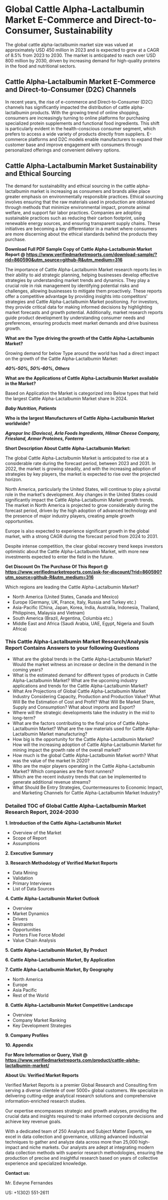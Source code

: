 <h1>Global Cattle Alpha-Lactalbumin Market E-Commerce and Direct-to-Consumer, Sustainability</h1><p class=""><p>The global cattle alpha-lactalbumin market size was valued at approximately USD 450 million in 2023 and is expected to grow at a CAGR of 8.5% from 2023 to 2030. The market is anticipated to reach over USD 800 million by 2030, driven by increasing demand for high-quality proteins in the food and nutritional sectors.</p><h2>Cattle Alpha-Lactalbumin Market E-Commerce and Direct-to-Consumer (D2C) Channels</h2><p>In recent years, the rise of e-commerce and Direct-to-Consumer (D2C) channels has significantly impacted the distribution of cattle alpha-lactalbumin products. With the growing trend of online shopping, consumers are increasingly turning to online platforms for purchasing specialized protein supplements and functional food ingredients. This shift is particularly evident in the health-conscious consumer segment, which prefers to access a wide variety of products directly from suppliers. E-commerce platforms and D2C models enable manufacturers to expand their customer base and improve engagement with consumers through personalized offerings and convenient delivery options.</p><h2>Cattle Alpha-Lactalbumin Market Sustainability and Ethical Sourcing</h2><p>The demand for sustainability and ethical sourcing in the cattle alpha-lactalbumin market is increasing as consumers and brands alike place greater emphasis on environmentally responsible practices. Ethical sourcing involves ensuring that the raw materials used in production are obtained through methods that minimize environmental impact, promote animal welfare, and support fair labor practices. Companies are adopting sustainable practices such as reducing their carbon footprint, using renewable energy sources, and ensuring transparent supply chains. These initiatives are becoming a key differentiator in a market where consumers are more discerning about the ethical standards behind the products they purchase.</p></p><p class=""><strong>Download Full PDF Sample Copy of Cattle Alpha-Lactalbumin Market Report @ <a href="https://www.verifiedmarketreports.com/download-sample/?rid=860590&utm_source=github-R&utm_medium=316" target="_blank">https://www.verifiedmarketreports.com/download-sample/?rid=860590&utm_source=github-R&utm_medium=316</a></strong></p><p>The importance of&nbsp;Cattle Alpha-Lactalbumin Market research reports lies in their ability to aid strategic planning, helping businesses develop effective strategies by understanding market trends and dynamics. They play a crucial role in risk management by identifying potential risks and challenges, allowing businesses to mitigate them proactively. These reports offer a competitive advantage by providing insights into competitors' strategies and Cattle Alpha-Lactalbumin Market positioning. For investors, they provide critical data for making informed decisions by highlighting market forecasts and growth potential. Additionally, market research reports guide product development by understanding consumer needs and preferences, ensuring products meet market demands and drive business growth.</p><p><strong>What are the&nbsp;Type driving the growth of the Cattle Alpha-Lactalbumin Market?</strong></p><p id="" class="">Growing demand for below Type around the world has had a direct impact on the growth of the Cattle Alpha-Lactalbumin Market:</p><p class=""><em><strong>40%-50%, 50%-60%, Others</strong></em></p><p class=""><strong>What are the&nbsp;Applications&nbsp;of Cattle Alpha-Lactalbumin Market available in the Market?</strong></p><p id="" class="">Based on Application the Market is categorized into Below types that held the largest Cattle Alpha-Lactalbumin Market share In 2024.</p><p class=""><em><strong>Baby Nutrition, Patients</strong></em></p><p class=""><strong>Who is the largest Manufacturers of Cattle Alpha-Lactalbumin Market worldwide?</strong></p><p><em><strong>Agropur Inc (Davisco), Arla Foods Ingredients, Hilmar Cheese Company, Friesland, Armor Proteines, Fonterra</strong></em></p><p id="" class=""><strong>Short Description About Cattle Alpha-Lactalbumin Market:</strong></p><p>The global Cattle Alpha-Lactalbumin Market is anticipated to rise at a considerable rate during the forecast period, between 2023 and 2031. In 2022, the market is growing steadily, and with the increasing adoption of strategies by key players, the market is expected to rise over the projected horizon.</p><p>North America, particularly the United States, will continue to play a pivotal role in the market's development. Any changes in the United States could significantly impact the Cattle Alpha-Lactalbumin Market growth trends. The market in North America is projected to grow considerably during the forecast period, driven by the high adoption of advanced technology and the presence of major industry players, creating ample growth opportunities.</p><p>Europe is also expected to experience significant growth in the global market, with a strong CAGR during the forecast period from 2024 to 2031.</p><p>Despite intense competition, the clear global recovery trend keeps investors optimistic about the Cattle Alpha-Lactalbumin Market, with more new investments expected to enter the field in the future.</p><p id="" class=""><strong>Get Discount On The Purchase Of This Report @ <a href="https://www.verifiedmarketreports.com/ask-for-discount/?rid=860590?utm_source=github-R&utm_medium=316" target="_blank">https://www.verifiedmarketreports.com/ask-for-discount/?rid=860590?utm_source=github-R&utm_medium=316</a></strong></p><p class="">Which regions are leading the Cattle Alpha-Lactalbumin Market?</p><ul><li>North America (United States, Canada and Mexico)</li><li>Europe (Germany, UK, France, Italy, Russia and Turkey etc.)</li><li>Asia-Pacific (China, Japan, Korea, India, Australia, Indonesia, Thailand, Philippines, Malaysia and Vietnam)</li><li>South America (Brazil, Argentina, Columbia etc.)</li><li>Middle East and Africa (Saudi Arabia, UAE, Egypt, Nigeria and South Africa)</li></ul><h3 id="" class="">This Cattle Alpha-Lactalbumin Market Research/Analysis Report Contains Answers to your following Questions</h3><ul><li>What are the global trends in the Cattle Alpha-Lactalbumin Market? Would the market witness an increase or decline in the demand in the coming years?</li><li>What is the estimated demand for different types of products in Cattle Alpha-Lactalbumin Market? What are the upcoming industry applications and trends for the Cattle Alpha-Lactalbumin Market?</li><li>What Are Projections of Global Cattle Alpha-Lactalbumin Market Industry Considering Capacity, Production and Production Value? What Will Be the Estimation of Cost and Profit? What Will Be Market Share, Supply and Consumption? What about imports and Export?</li><li>Where will the strategic developments take the industry in the mid to long-term?</li><li>What are the factors contributing to the final price of Cattle Alpha-Lactalbumin Market? What are the raw materials used for Cattle Alpha-Lactalbumin Market manufacturing?</li><li>How big is the opportunity for the Cattle Alpha-Lactalbumin Market? How will the increasing adoption of Cattle Alpha-Lactalbumin Market for mining impact the growth rate of the overall market?</li><li>How much is the global Cattle Alpha-Lactalbumin Market worth? What was the value of the market In 2020?</li><li>Who are the major players operating in the Cattle Alpha-Lactalbumin Market? Which companies are the front runners?</li><li>Which are the recent industry trends that can be implemented to generate additional revenue streams?</li><li>What Should Be Entry Strategies, Countermeasures to Economic Impact, and Marketing Channels for Cattle Alpha-Lactalbumin Market Industry?</li></ul><h3 id="" class="">Detailed TOC of Global Cattle Alpha-Lactalbumin Market Research Report, 2024-2030</h3><p id="" class=""><strong>1. Introduction of the Cattle Alpha-Lactalbumin Market</strong></p><ul><li>Overview of the Market</li><li>Scope of Report</li><li>Assumptions</li></ul><p id="" class=""><strong>2. Executive Summary</strong></p><p id="" class=""><strong>3. Research Methodology of Verified Market Reports</strong></p><ul><li>Data Mining</li><li>Validation</li><li>Primary Interviews</li><li>List of Data Sources</li></ul><p id="" class=""><strong>4. Cattle Alpha-Lactalbumin Market Outlook</strong></p><ul><li>Overview</li><li>Market Dynamics</li><li>Drivers</li><li>Restraints</li><li>Opportunities</li><li>Porters Five Force Model</li><li>Value Chain Analysis</li></ul><p id="" class=""><strong>5. Cattle Alpha-Lactalbumin Market, By Product</strong></p><p id="" class=""><strong>6. Cattle Alpha-Lactalbumin Market, By Application</strong></p><p id="" class=""><strong>7. Cattle Alpha-Lactalbumin Market, By Geography</strong></p><ul><li>North America</li><li>Europe</li><li>Asia Pacific</li><li>Rest of the World</li></ul><p id="" class=""><strong>8. Cattle Alpha-Lactalbumin Market Competitive Landscape</strong></p><ul><li>Overview</li><li>Company Market Ranking</li><li>Key Development Strategies</li></ul><p id="" class=""><strong>9. Company Profiles</strong></p><p id="" class=""><strong>10. Appendix</strong></p><p id="" class=""><strong>For More Information or Query, Visit @ <a href="https://www.verifiedmarketreports.com/product/cattle-alpha-lactalbumin-market/" target="_blank">https://www.verifiedmarketreports.com/product/cattle-alpha-lactalbumin-market/</a></strong></p><p id="" class=""><strong>About Us: Verified Market Reports</strong></p><p id="" class="">Verified Market Reports is a premier Global Research and Consulting firm serving a diverse clientele of over 5000+ global customers. We specialize in delivering cutting-edge analytical research solutions and comprehensive information-enriched research studies.</p><p id="" class="">Our expertise encompasses strategic and growth analyses, providing the crucial data and insights required to make informed corporate decisions and achieve key revenue goals.</p><p id="" class="">With a dedicated team of 250 Analysts and Subject Matter Experts, we excel in data collection and governance, utilizing advanced industrial techniques to gather and analyze data across more than 25,000 high-impact and niche markets. Our analysts are adept at integrating modern data collection methods with superior research methodologies, ensuring the production of precise and insightful research based on years of collective experience and specialized knowledge.</p><p id="" class=""><strong>Contact us:</strong></p><p id="" class="">Mr. Edwyne Fernandes</p><p id="" class="">US: +1(302) 551-2611</p>